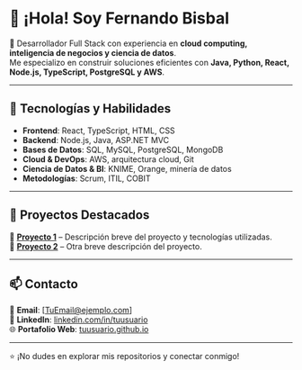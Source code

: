 # 👋 ¡Hola! Soy Fernando Bisbal 

🚀 Desarrollador Full Stack con experiencia en **cloud computing, inteligencia de negocios y ciencia de datos**.  
Me especializo en construir soluciones eficientes con **Java, Python, React, Node.js, TypeScript, PostgreSQL y AWS**.

---

## 🔧 Tecnologías y Habilidades  
- **Frontend**: React, TypeScript, HTML, CSS  
- **Backend**: Node.js, Java, ASP.NET MVC  
- **Bases de Datos**: SQL, MySQL, PostgreSQL, MongoDB  
- **Cloud & DevOps**: AWS, arquitectura cloud, Git  
- **Ciencia de Datos & BI**: KNIME, Orange, minería de datos  
- **Metodologías**: Scrum, ITIL, COBIT  

---

## 📂 Proyectos Destacados  
🔹 **[Proyecto 1](URL_DEL_REPO)** – Descripción breve del proyecto y tecnologías utilizadas.  
🔹 **[Proyecto 2](URL_DEL_REPO)** – Otra breve descripción del proyecto.  

---

## 📫 Contacto  
📧 **Email**: [TuEmail@ejemplo.com]  
💼 **LinkedIn**: [linkedin.com/in/tuusuario](#)  
🌐 **Portafolio Web**: [tuusuario.github.io](#)  

---

⭐ ¡No dudes en explorar mis repositorios y conectar conmigo!  
